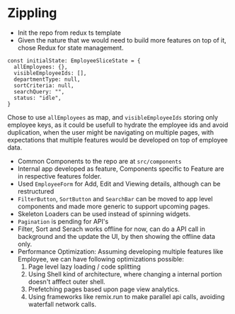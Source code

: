# Zippling

- Init the repo from redux ts template
- Given the nature that we would need to build more features on top of it, chose Redux for state management.

```
const initialState: EmployeeSliceState = {
  allEmployees: {},
  visibleEmployeeIds: [],
  departmentType: null,
  sortCriteria: null,
  searchQuery: "",
  status: "idle",
}
```

Chose to use `allEmployees` as map, and `visibleEmployeeIds` storing only employee keys, as it could be usefull to hydrate the employee ids and avoid duplication, when the user might be navigating on multiple pages, with expectations that multiple features would be developed on top of employee data.

- Common Components to the repo are at `src/components`
- Internal app developed as feature, Components specific to Feature are in respective features folder.
- Used `EmployeeForm` for Add, Edit and Viewing details, although can be restructured
- `FilterButton`, `SortButton` and `SearchBar` can be moved to app level components and made more generic to support upcoming pages.
- Skeleton Loaders can be used instead of spinning widgets.
- `Pagination` is pending for API's
- Filter, Sort and Serach works offline for now, can do a API call in background and the update the UI, by then showing the offline data only.
- Performance Optimization: Assuming developing multiple features like Employee, we can have following optimizations possible:
    1. Page level lazy loading / code splitting
    2. Using Shell kind of architecture, where changing a internal portion doesn't afffect outer shell.
    3. Prefetching pages based upon page view analytics.
    4. Using frameworks like remix.run to make parallel api calls, avoiding waterfall network calls.